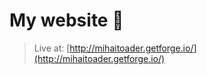 # My website :blue_car:

> Live at: [http://mihaitoader.getforge.io/](http://mihaitoader.getforge.io/)


